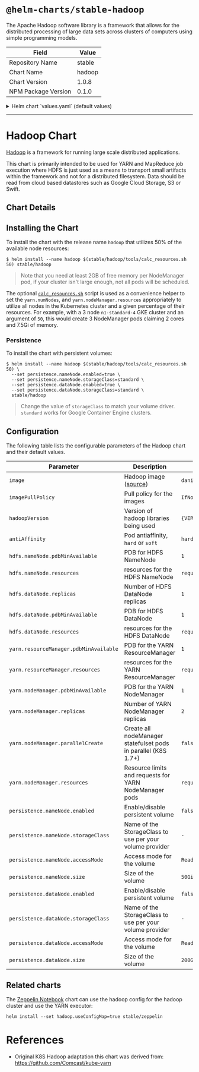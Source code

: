 # `@helm-charts/stable-hadoop`

The Apache Hadoop software library is a framework that allows for the distributed processing of large data sets across clusters of computers using simple programming models.

| Field               | Value  |
| ------------------- | ------ |
| Repository Name     | stable |
| Chart Name          | hadoop |
| Chart Version       | 1.0.8  |
| NPM Package Version | 0.1.0  |

<details>

<summary>Helm chart `values.yaml` (default values)</summary>

```yaml
# The base hadoop image to use for all components.
# See this repo for image build details: https://github.com/Comcast/kube-yarn/tree/master/image
image: danisla/hadoop:2.7.3
imagePullPolicy: IfNotPresent

# The version of the hadoop libraries being used in the image.
hadoopVersion: 2.7.3

# Select antiAffinity as either hard or soft, default is soft
antiAffinity: 'soft'

hdfs:
  nameNode:
    pdbMinAvailable: 1

    resources:
      requests:
        memory: '256Mi'
        cpu: '10m'
      limits:
        memory: '2048Mi'
        cpu: '1000m'

  dataNode:
    replicas: 1

    pdbMinAvailable: 1

    resources:
      requests:
        memory: '256Mi'
        cpu: '10m'
      limits:
        memory: '2048Mi'
        cpu: '1000m'

yarn:
  resourceManager:
    pdbMinAvailable: 1

    resources:
      requests:
        memory: '256Mi'
        cpu: '10m'
      limits:
        memory: '2048Mi'
        cpu: '2000m'

  nodeManager:
    pdbMinAvailable: 1

    # The number of YARN NodeManager instances.
    replicas: 2

    # Create statefulsets in parallel (K8S 1.7+)
    parallelCreate: false

    # CPU and memory resources allocated to each node manager pod.
    # This should be tuned to fit your workload.
    resources:
      requests:
        memory: '2048Mi'
        cpu: '1000m'
      limits:
        memory: '2048Mi'
        cpu: '1000m'

persistence:
  nameNode:
    enabled: false
    storageClass: '-'
    accessMode: ReadWriteOnce
    size: 50Gi

  dataNode:
    enabled: false
    storageClass: '-'
    accessMode: ReadWriteOnce
    size: 200Gi
```

</details>

---

# Hadoop Chart

[Hadoop](https://hadoop.apache.org/) is a framework for running large scale distributed applications.

This chart is primarily intended to be used for YARN and MapReduce job execution where HDFS is just used as a means to transport small artifacts within the framework and not for a distributed filesystem. Data should be read from cloud based datastores such as Google Cloud Storage, S3 or Swift.

## Chart Details

## Installing the Chart

To install the chart with the release name `hadoop` that utilizes 50% of the available node resources:

```
$ helm install --name hadoop $(stable/hadoop/tools/calc_resources.sh 50) stable/hadoop
```

> Note that you need at least 2GB of free memory per NodeManager pod, if your cluster isn't large enough, not all pods will be scheduled.

The optional [`calc_resources.sh`](./tools/calc_resources.sh) script is used as a convenience helper to set the `yarn.numNodes`, and `yarn.nodeManager.resources` appropriately to utilize all nodes in the Kubernetes cluster and a given percentage of their resources. For example, with a 3 node `n1-standard-4` GKE cluster and an argument of `50`, this would create 3 NodeManager pods claiming 2 cores and 7.5Gi of memory.

### Persistence

To install the chart with persistent volumes:

```
$ helm install --name hadoop $(stable/hadoop/tools/calc_resources.sh 50) \
  --set persistence.nameNode.enabled=true \
  --set persistence.nameNode.storageClass=standard \
  --set persistence.dataNode.enabled=true \
  --set persistence.dataNode.storageClass=standard \
  stable/hadoop
```

> Change the value of `storageClass` to match your volume driver. `standard` works for Google Container Engine clusters.

## Configuration

The following table lists the configurable parameters of the Hadoop chart and their default values.

| Parameter                              | Description                                                                     | Default                                                           |
| -------------------------------------- | ------------------------------------------------------------------------------- | ----------------------------------------------------------------- |
| `image`                                | Hadoop image ([source](https://github.com/Comcast/kube-yarn/tree/master/image)) | `danisla/hadoop:{VERSION}`                                        |
| `imagePullPolicy`                      | Pull policy for the images                                                      | `IfNotPresent`                                                    |
| `hadoopVersion`                        | Version of hadoop libraries being used                                          | `{VERSION}`                                                       |
| `antiAffinity`                         | Pod antiaffinity, `hard` or `soft`                                              | `hard`                                                            |
| `hdfs.nameNode.pdbMinAvailable`        | PDB for HDFS NameNode                                                           | `1`                                                               |
| `hdfs.nameNode.resources`              | resources for the HDFS NameNode                                                 | `requests:memory=256Mi,cpu=10m,limits:memory=2048Mi,cpu=1000m`    |
| `hdfs.dataNode.replicas`               | Number of HDFS DataNode replicas                                                | `1`                                                               |
| `hdfs.dataNode.pdbMinAvailable`        | PDB for HDFS DataNode                                                           | `1`                                                               |
| `hdfs.dataNode.resources`              | resources for the HDFS DataNode                                                 | `requests:memory=256Mi,cpu=10m,limits:memory=2048Mi,cpu=1000m`    |
| `yarn.resourceManager.pdbMinAvailable` | PDB for the YARN ResourceManager                                                | `1`                                                               |
| `yarn.resourceManager.resources`       | resources for the YARN ResourceManager                                          | `requests:memory=256Mi,cpu=10m,limits:memory=2048Mi,cpu=1000m`    |
| `yarn.nodeManager.pdbMinAvailable`     | PDB for the YARN NodeManager                                                    | `1`                                                               |
| `yarn.nodeManager.replicas`            | Number of YARN NodeManager replicas                                             | `2`                                                               |
| `yarn.nodeManager.parallelCreate`      | Create all nodeManager statefulset pods in parallel (K8S 1.7+)                  | `false`                                                           |
| `yarn.nodeManager.resources`           | Resource limits and requests for YARN NodeManager pods                          | `requests:memory=2048Mi,cpu=1000m,limits:memory=2048Mi,cpu=1000m` |
| `persistence.nameNode.enabled`         | Enable/disable persistent volume                                                | `false`                                                           |
| `persistence.nameNode.storageClass`    | Name of the StorageClass to use per your volume provider                        | `-`                                                               |
| `persistence.nameNode.accessMode`      | Access mode for the volume                                                      | `ReadWriteOnce`                                                   |
| `persistence.nameNode.size`            | Size of the volume                                                              | `50Gi`                                                            |
| `persistence.dataNode.enabled`         | Enable/disable persistent volume                                                | `false`                                                           |
| `persistence.dataNode.storageClass`    | Name of the StorageClass to use per your volume provider                        | `-`                                                               |
| `persistence.dataNode.accessMode`      | Access mode for the volume                                                      | `ReadWriteOnce`                                                   |
| `persistence.dataNode.size`            | Size of the volume                                                              | `200Gi`                                                           |

## Related charts

The [Zeppelin Notebook](https://github.com/kubernetes/charts/tree/master/stable/zeppelin) chart can use the hadoop config for the hadoop cluster and use the YARN executor:

```
helm install --set hadoop.useConfigMap=true stable/zeppelin
```

# References

- Original K8S Hadoop adaptation this chart was derived from: https://github.com/Comcast/kube-yarn
